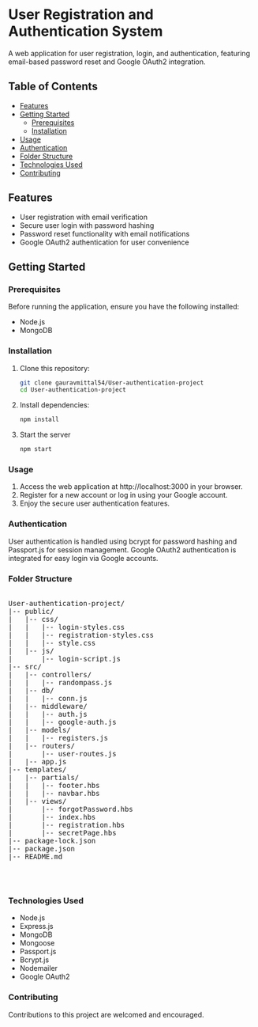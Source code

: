 # User Registration and Authentication System

A web application for user registration, login, and authentication, featuring email-based password reset and Google OAuth2 integration.

## Table of Contents
- [Features](#features)
- [Getting Started](#getting-started)
  - [Prerequisites](#prerequisites)
  - [Installation](#installation)
- [Usage](#usage)
- [Authentication](#authentication)
- [Folder Structure](#folder-structure)
- [Technologies Used](#technologies-used)
- [Contributing](#contributing)

## Features

- User registration with email verification
- Secure user login with password hashing
- Password reset functionality with email notifications
- Google OAuth2 authentication for user convenience

## Getting Started

### Prerequisites

Before running the application, ensure you have the following installed:

- Node.js
- MongoDB

### Installation

1. Clone this repository:
   ```bash
   git clone gauravmittal54/User-authentication-project
   cd User-authentication-project

2. Install dependencies:
   ```bash
   npm install
   
4. Start the server
   ```bash
   npm start

### Usage
1. Access the web application at http://localhost:3000 in your browser.
2. Register for a new account or log in using your Google account.
3. Enjoy the secure user authentication features.

### Authentication
User authentication is handled using bcrypt for password hashing and Passport.js for session management.
Google OAuth2 authentication is integrated for easy login via Google accounts.

### Folder Structure

<pre>

User-authentication-project/
|-- public/
|   |-- css/
|   |   |-- login-styles.css
|   |   |-- registration-styles.css
|   |   |-- style.css
|   |-- js/
|       |-- login-script.js
|-- src/
|   |-- controllers/
|   |   |-- randompass.js
|   |-- db/
|   |   |-- conn.js
|   |-- middleware/
|   |   |-- auth.js
|   |   |-- google-auth.js
|   |-- models/
|   |   |-- registers.js
|   |-- routers/
|       |-- user-routes.js
|   |-- app.js
|-- templates/
|   |-- partials/
|   |   |-- footer.hbs
|   |   |-- navbar.hbs
|   |-- views/
|       |-- forgotPassword.hbs
|       |-- index.hbs
|       |-- registration.hbs
|       |-- secretPage.hbs
|-- package-lock.json
|-- package.json
|-- README.md


  
</pre>

### Technologies Used
 - Node.js
 - Express.js
 - MongoDB
 - Mongoose
 - Passport.js
 - Bcrypt.js
 - Nodemailer
 - Google OAuth2

### Contributing

Contributions to this project are welcomed and encouraged.


